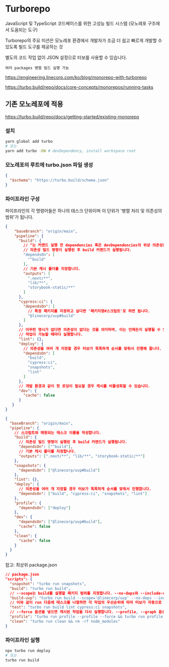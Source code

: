 # Turborepo

JavaScript 및 TypeScript 코드베이스를 위한 고성능 빌드 시스템 (모노레포 구조에서 도움되는 도구)

Turborepo의 주요 미션은 모노레포 환경에서 개발자가 조금 더 쉽고 빠르게 개발할 수 있도록 빌드 도구를 제공하는 것  

별도의 코드 작업 없이 JSON 설정으로 터보를 사용할 수 있습니다.

`여러 packages 병렬 빌드 실행 가능`  

https://engineering.linecorp.com/ko/blog/monorepo-with-turborepo

https://turbo.build/repo/docs/core-concepts/monorepos/running-tasks

## 기존 모노레포에 적용  

https://turbo.build/repo/docs/getting-started/existing-monorepo  

### 설치  

```bash
yarn global add turbo
# 또는
yarn add turbo -DW # devDependency, install workspace root
```

### 모노레포의 루트에 turbo.json 파일 생성

```json
{
  "$schema": "https://turbo.build/schema.json"
}
```

### 파이프라인 구성  

파이프라인의 각 명령어들은 하나의 태스크 단위이며 이 단위가 '병렬 처리 및 의존성의 범위'가 됩니다.

```json
{
    "baseBranch": "origin/main",
    "pipeline": {
      "build": {
        // ^는 커맨드 실행 전 dependencies 혹은 devDependencies의 위상 의존성을 가질 때 명시해 줍니다(https://turborepo.org/docs/glossary#topological-order).
        // 의존성 빌드 명령이 실행된 후 build 커맨드가 실행됩니다.
        "dependsOn": [
          "^build"
        ],
        // 기본 캐시 폴더를 지정합니다.
        "outputs": [
          ".next/**",
          "lib/**",
          "storybook-static/**"
        ]
      },
      "cypress:ci": {
        "dependsOn": [
          // 특정 패키지를 지정하고 싶다면 '패키지명#스크립트'로 하면 됩니다.
          "@linecorp/uvp#build"
        ]
      },
      // 아무런 명시가 없다면 의존성이 없다는 것을 의미하며, 이는 언제든지 실행될 수 있다는 것을 의미합니다.
      // 작업이 가능할 때마다 실행합니다.
      "lint": {},
      "deploy": {
        // 의존성을 여러 개 지정할 경우 터보가 똑똑하게 순서를 맞춰서 진행해 줍니다. 위 'Profile in browser'의 이미지를 참고해 주세요.
        "dependsOn": [
          "build",
          "cypress:ci",
          "snapshots",
          "lint"
        ]
      },
      // 개발 환경과 같이 핫 로딩이 필요할 경우 캐시를 비활성화할 수 있습니다.
      "dev": {
        "cache": false
      }
   }
}
```

```json
{
  "baseBranch": "origin/main",
  "pipeline": {
    // 스크립트와 매핑되는 태스크 이름을 작성합니다.
    "build": {
      // 의존성 빌드 명령이 실행된 후 build 커맨드가 실행됩니다.
      "dependsOn": ["^build"],
      // 기본 캐시 폴더를 지정합니다.
      "outputs": [".next/**", "lib/**", "storybook-static/**"]
    },
    "snapshots": {
      "dependsOn": ["@linecorp/uvp#build"]
    },
    "lint": {},
    "deploy": {
      // 의존성을 여러 개 지정할 경우 터보가 똑똑하게 순서를 맞춰서 진행합니다.
      "dependsOn": ["build", "cypress:ci", "snapshots", "lint"]
    },
    "profile": {
      "dependsOn": ["deploy"]
    },
    "dev": {
      "dependsOn": ["@linecorp/uvp#build"],
      "cache": false
    },
    "clean": {
      "cache": false
    }
  }
}
```

참고: 최상위 package.json

```json
// package.json
"scripts": {
  "snapshot": "turbo run snapshots",
  "build": "turbo run build",
  // --scope는 build를 실행할 패키지 범위를 지정합니다. --no-deps와 --include-dependencies를 함께 사용하면 해당 스크립트에 필요한 의존성과 함께 실행합니다.
  "build-uvp": "turbo run build --scope='@linecorp/uvp' --no-deps --include-dependencies",
  // 이와 같이 run 다음에 태스크를 나열하면 각 작업의 우선순위에 따라 터보가 자동으로 정렬해 실행합니다.
  "test": "turbo run build lint cypress:ci snapshots",
  // --force 옵션을 넣으면 캐시된 작업을 다시 실행합니다. --profile, --graph 옵션은 아래에서 다시 다루겠습니다.
  "profile": "turbo run profile --profile --force && turbo run profile --graph",
  "clean": "turbo run clean && rm -rf node_modules"
}
```


### 파이프라인 실행

```bash
npx turbo run deploy
# 또는
turbo run build
```